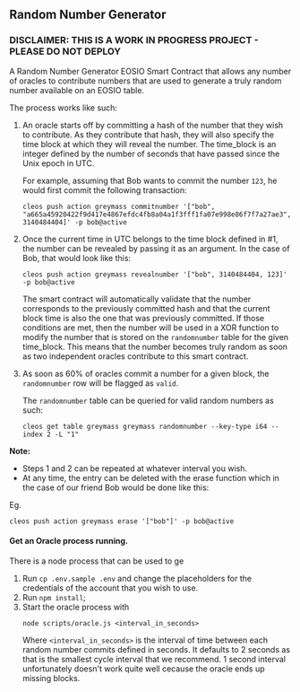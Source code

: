 ## Random Number Generator

### DISCLAIMER: THIS IS A WORK IN PROGRESS PROJECT - PLEASE DO NOT DEPLOY

A Random Number Generator EOSIO Smart Contract that allows any number of oracles to contribute numbers that are used to generate a truly random number available on an EOSIO table.

The process works like such:
1) An oracle starts off by committing a hash of the number that they wish to contribute. As they contribute that hash, they will also specify the time block at which they will reveal the number. The time_block is an integer defined by the number of seconds that have passed since the Unix epoch in UTC.

    For example, assuming that Bob wants to commit the number `123`, he would first commit the following transaction:
    ```
    cleos push action greymass commitnumber '["bob", "a665a45920422f9d417e4867efdc4fb8a04a1f3fff1fa07e998e86f7f7a27ae3", 3140484404]' -p bob@active
    ```
    
2) Once the current time in UTC belongs to the time block defined in #1, the number can be revealed by passing it as an argument.
    In the case of Bob, that would look like this:
    ```
    cleos push action greymass revealnumber '["bob", 3140484404, 123]' -p bob@active
    ```
    The smart contract will automatically validate that the number corresponds to the previously committed hash and that the current block time is also the one that was previously committed. If those conditions are met, then the number will be used in a XOR function to modify the number that is stored on the `randomnumber` table for the given time_block. This means that the number becomes truly random as soon as two independent oracles contribute to this smart contract.
    
3) As soon as 60% of oracles commit a number for a given block, the `randomnumber` row will be flagged as `valid`.
    
    The `randomnumber` table can be queried for valid random numbers as such:
    ```
    cleos get table greymass greymass randomnumber --key-type i64 --index 2 -L "1"
    ```

**Note:**
- Steps 1 and 2 can be repeated at whatever interval you wish.
- At any time, the entry can be deleted with the erase function which in the case of our friend Bob would be done like this:
    
Eg.
```
cleos push action greymass erase '["bob"]' -p bob@active
```
    

#### Get an Oracle process running.

There is a node process that can be used to ge
1) Run `cp .env.sample .env` and change the placeholders for the credentials of the account that you wish to use.
2) Run `npm install`;
3) Start the oracle process with
    ```
    node scripts/oracle.js <interval_in_seconds>
    ```
    Where `<interval_in_seconds>` is the interval of time between each random number commits defined in seconds. It defaults to 2 seconds as that is the smallest cycle interval that we recommend. 1 second interval unfortunately doesn't work quite well cecause the oracle ends up missing blocks.
